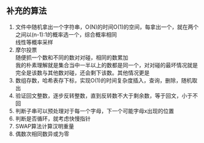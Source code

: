 ## 补充的算法
1. 文件中随机拿出一个字符串，O(N)的时间O(1)的空间，每拿出一个，就在两个之间以(n-1):1的概率选一个，综合概率相同  
线性等概率采样
2. 摩尔投票  
随便抓一个数和不同的数对对碰，相同的数累加  
我的朴素理解就是集合当中一半以上的数都是同一个，对对碰的最坏情况就是完全是该数与其他数对碰，还会剩下该数。其他情况更是  
3. 数组存数，哈希表存下标，实现O(1)的时间复杂度插入，查询，删除，随机取出
4. 验证回文整数，逐步反转整数，直到反转数不大于剩余数，等于回文，小于不回
5. 判断子串可以预处理对于每一个字母，下一个可能字母x出现的位置
6. 判断是否循环，就考虑快慢指针
7. SWAP算法计算汉明重量
8. 偶数次相同数异或为零


